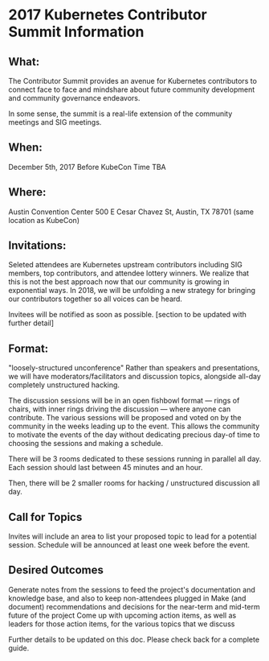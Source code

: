 # 2017 Kubernetes Contributor Summit Information 

## What:
The Contributor Summit provides an avenue for Kubernetes contributors to connect face to face and mindshare about future community development and community governance endeavors.

In some sense, the summit is a real-life extension of the community meetings and SIG meetings.

## When:
December 5th, 2017
Before KubeCon
Time TBA

## Where:
Austin Convention Center
500 E Cesar Chavez St, 
Austin, TX 78701
(same location as KubeCon)

## Invitations:
Seleted attendees are Kubernetes upstream contributors including SIG members, top contributors, and attendee lottery winners.
We realize that this is not the best approach now that our community is growing in exponential ways. In 2018, we will be unfolding a new strategy for bringing our contributors together so all voices can be heard. 

Invitees will be notified as soon as possible. [section to be updated with further detail]

## Format:
"loosely-structured unconference"
Rather than speakers and presentations, we will have moderators/facilitators and discussion topics, alongside all-day completely unstructured hacking.

The discussion sessions will be in an open fishbowl format — rings of chairs, with inner rings driving the discussion — where anyone can contribute. The various sessions will be proposed and voted on by the community in the weeks leading up to the event. This allows the community to motivate the events of the day without dedicating precious day-of time to choosing the sessions and making a schedule.

There will be 3 rooms dedicated to these sessions running in parallel all day. Each session should last between 45 minutes and an hour.

Then, there will be 2 smaller rooms for hacking / unstructured discussion all day. 

## Call for Topics
Invites will include an area to list your proposed topic to lead for a potential session. Schedule will be announced at least one week before the event. 

## Desired Outcomes
Generate notes from the sessions to feed the project's documentation and knowledge base, and also to keep non-attendees plugged in
Make (and document) recommendations and decisions for the near-term and mid-term future of the project
Come up with upcoming action items, as well as leaders for those action items, for the various topics that we discuss

Further details to be updated on this doc. Please check back for a complete guide. 
